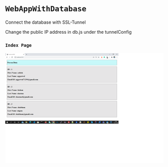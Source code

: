 # `WebAppWithDatabase`

Connect the database with SSL-Tunnel

Change the public IP address in db.js under the tunnelConfig

### `Index Page`

![IndexPage](<https://github.com/Ashish7129/WebAppWithDatabase/blob/master/apperance.png>)
